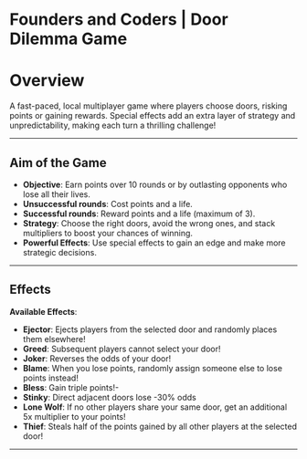 # Founders and Coders | Door Dilemma Game

# Overview

A fast-paced, local multiplayer game where players choose doors, risking points or gaining rewards. Special effects add an extra layer of strategy and unpredictability, making each turn a thrilling challenge!

---

## Aim of the Game

-   **Objective**: Earn points over 10 rounds or by outlasting opponents who lose all their lives.
-   **Unsuccessful rounds**: Cost points and a life.
-   **Successful rounds**: Reward points and a life (maximum of 3).
-   **Strategy**: Choose the right doors, avoid the wrong ones, and stack multipliers to boost your chances of winning.
-   **Powerful Effects**: Use special effects to gain an edge and make more strategic decisions.

---

## Effects

**Available Effects**:

-   **Ejector**: Ejects players from the selected door and randomly places them elsewhere!
-   **Greed**: Subsequent players cannot select your door!
-   **Joker**: Reverses the odds of your door!
-   **Blame**: When you lose points, randomly assign someone else to lose points instead!
-   **Bless**: Gain triple points!-
-   **Stinky**: Direct adjacent doors lose -30% odds
-   **Lone Wolf**: If no other players share your same door, get an additional 5x multiplier to your points!
-   **Thief**: Steals half of the points gained by all other players at the selected door!

---
